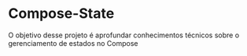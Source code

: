 # Compose-State
O objetivo desse projeto é aprofundar conhecimentos técnicos sobre o gerenciamento de estados no Compose
